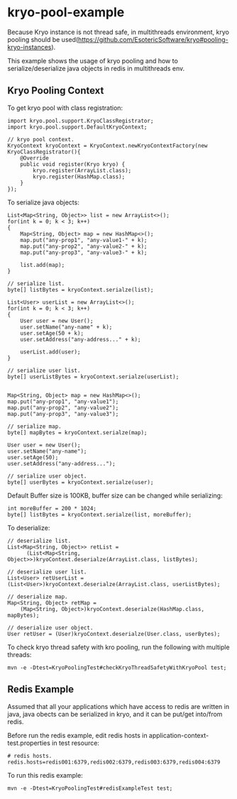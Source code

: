 # kryo-pool-example
Because Kryo instance is not thread safe, in multithreads environment, kryo pooling should be used(https://github.com/EsotericSoftware/kryo#pooling-kryo-instances).

This example shows the usage of kryo pooling and how to serialize/deserialize java objects in redis in multithreads env.

## Kryo Pooling Context
To get kryo pool with class registration:

    import kryo.pool.support.KryoClassRegistrator;
    import kryo.pool.support.DefaultKryoContext;

    // kryo pool context.
    KryoContext kryoContext = KryoContext.newKryoContextFactory(new KryoClassRegistrator(){
    	@Override
    	public void register(Kryo kryo) {
    		kryo.register(ArrayList.class);	
    		kryo.register(HashMap.class);	
    	}		
    });
  

To serialize java objects:

    List<Map<String, Object>> list = new ArrayList<>();
	for(int k = 0; k < 3; k++)
	{
		Map<String, Object> map = new HashMap<>();					
		map.put("any-prop1", "any-value1-" + k);
		map.put("any-prop2", "any-value2-" + k);
		map.put("any-prop3", "any-value3-" + k);
		
		list.add(map);
	}
	
	// serialize list.
	byte[] listBytes = kryoContext.serialze(list);
	
	List<User> userList = new ArrayList<>();
	for(int k = 0; k < 3; k++)
	{
		User user = new User();
		user.setName("any-name" + k);
		user.setAge(50 + k);
		user.setAddress("any-address..." + k);
		
		userList.add(user);
	}
	
	// serialize user list.
	byte[] userListBytes = kryoContext.serialze(userList);
	
	
	Map<String, Object> map = new HashMap<>();				
	map.put("any-prop1", "any-value1");
	map.put("any-prop2", "any-value2");
	map.put("any-prop3", "any-value3");
	
	// serialize map.
	byte[] mapBytes = kryoContext.serialze(map);

	User user = new User();
	user.setName("any-name");
	user.setAge(50);
	user.setAddress("any-address...");
	
	// serialize user object.
	byte[] userBytes = kryoContext.serialze(user);
  
  	
Default Buffer size is 100KB, buffer size can be changed while serializing:
    
    int moreBuffer = 200 * 1024;
    byte[] listBytes = kryoContext.serialze(list, moreBuffer);
    


To deserialize:

    // deserialize list.
  	List<Map<String, Object>> retList = 
  	      (List<Map<String, Object>>)kryoContext.deserialze(ArrayList.class, listBytes);
  	      
  	// deserialize user list.
	List<User> retUserList = (List<User>)kryoContext.deserialze(ArrayList.class, userListBytes);
  	
  	// deserialize map.
  	Map<String, Object> retMap = 
  	    (Map<String, Object>)kryoContext.deserialze(HashMap.class, mapBytes);
  		
  	// deserialize user object.
  	User retUser = (User)kryoContext.deserialze(User.class, userBytes);


To check kryo thread safety with kro pooling, run the following with multiple threads:

    mvn -e -Dtest=KryoPoolingTest#checkKryoThreadSafetyWithKryoPool test;
    

## Redis Example
Assumed that all your applications which have access to redis are written in java, java obects can be serialized in kryo, and it can be put/get into/from redis.

Before run the redis example, edit redis hosts in application-context-test.properties in test resource:

    # redis hosts.
    redis.hosts=redis001:6379,redis002:6379,redis003:6379,redis004:6379



To run this redis example:

    mvn -e -Dtest=KryoPoolingTest#redisExampleTest test;
